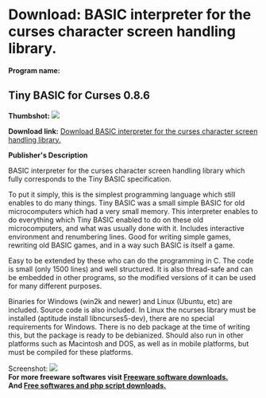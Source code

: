 # Download: BASIC interpreter for the curses character screen handling library.

**Program name:**

## Tiny BASIC for Curses 0.8.6

  
**Thumbshot:** ![](http://www.freewarefiles.com/screenshot/tinybasiccrs_md.jpg)   
  
**Download link:** [Download BASIC interpreter for the curses character screen handling library.](http://freesoftwares.boysofts.com/Tiny-BASIC-for-Curses_program_72379.html)  
  


**Publisher's Description**  
  


BASIC interpreter for the curses character screen handling library which fully corresponds to the Tiny BASIC specification. 

To put it simply, this is the simplest programming language which still enables to do many things. Tiny BASIC was a small simple BASIC for old microcomputers which had a very small memory. This interpreter enables to do everything which Tiny BASIC enabled to do on these old microcomputers, and what was usually done with it. Includes interactive environment and renumbering lines. Good for writing simple games, rewriting old BASIC games, and in a way such BASIC is itself a game.

Easy to be extended by these who can do the programming in C. The code is small (only 1500 lines) and well structured. It is also thread-safe and can be embedded in other programs, so the modified versions of it can be used for many different purposes.

Binaries for Windows (win2k and newer) and Linux (Ubuntu, etc) are included. Source code is also included. In Linux the ncurses library must be installed (aptitude install libncurses5-dev), there are no special requirements for Windows. There is no deb package at the time of writing this, but the package is ready to be debianized. Should also run in other platforms such as Macintosh and DOS, as well as in mobile platforms, but must be compiled for these platforms.

  
  
Screenshot: ![](http://www.freewarefiles.com/screenshot/tinybasiccrs.jpg)   
**For more freeware softwares visit [Freeware software downloads.](http://freesoftwares.boysofts.com/)**   
**And [Free softwares and php script downloads.](http://www.boysofts.com/)**
